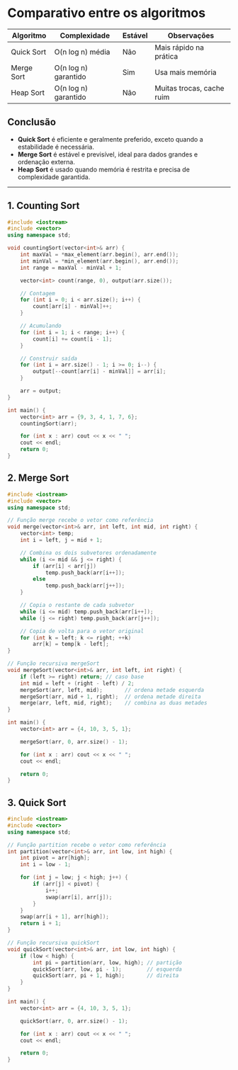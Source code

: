 # Comparativo entre os algoritmos

| Algoritmo   | Complexidade        | Estável | Observações                          |
|------------ |------------------  |-------- |-------------------------------------|
| Quick Sort  | O(n log n) média    | Não     | Mais rápido na prática               |
| Merge Sort  | O(n log n) garantido| Sim     | Usa mais memória                     |
| Heap Sort   | O(n log n) garantido| Não     | Muitas trocas, cache ruim            |

## Conclusão

- **Quick Sort** é eficiente e geralmente preferido, exceto quando a estabilidade é necessária.  
- **Merge Sort** é estável e previsível, ideal para dados grandes e ordenação externa.  
- **Heap Sort** é usado quando memória é restrita e precisa de complexidade garantida.
---

## 1. Counting Sort
```cpp
#include <iostream>
#include <vector>
using namespace std;

void countingSort(vector<int>& arr) {
    int maxVal = *max_element(arr.begin(), arr.end());
    int minVal = *min_element(arr.begin(), arr.end());
    int range = maxVal - minVal + 1;

    vector<int> count(range, 0), output(arr.size());

    // Contagem
    for (int i = 0; i < arr.size(); i++) {
        count[arr[i] - minVal]++;
    }

    // Acumulando
    for (int i = 1; i < range; i++) {
        count[i] += count[i - 1];
    }

    // Construir saída
    for (int i = arr.size() - 1; i >= 0; i--) {
        output[--count[arr[i] - minVal]] = arr[i];
    }

    arr = output;
}

int main() {
    vector<int> arr = {9, 3, 4, 1, 7, 6};
    countingSort(arr);

    for (int x : arr) cout << x << " ";
    cout << endl;
    return 0;
}
```

## 2. Merge Sort

```cpp
#include <iostream>
#include <vector>
using namespace std;

// Função merge recebe o vetor como referência
void merge(vector<int>& arr, int left, int mid, int right) {
    vector<int> temp;
    int i = left, j = mid + 1;

    // Combina os dois subvetores ordenadamente
    while (i <= mid && j <= right) {
        if (arr[i] < arr[j])
            temp.push_back(arr[i++]);
        else
            temp.push_back(arr[j++]);
    }

    // Copia o restante de cada subvetor
    while (i <= mid) temp.push_back(arr[i++]);
    while (j <= right) temp.push_back(arr[j++]);

    // Copia de volta para o vetor original
    for (int k = left; k <= right; ++k)
        arr[k] = temp[k - left];
}

// Função recursiva mergeSort
void mergeSort(vector<int>& arr, int left, int right) {
    if (left >= right) return; // caso base
    int mid = left + (right - left) / 2;
    mergeSort(arr, left, mid);       // ordena metade esquerda
    mergeSort(arr, mid + 1, right);  // ordena metade direita
    merge(arr, left, mid, right);    // combina as duas metades
}

int main() {
    vector<int> arr = {4, 10, 3, 5, 1};

    mergeSort(arr, 0, arr.size() - 1);

    for (int x : arr) cout << x << " ";
    cout << endl;

    return 0;
}

```

## 3. Quick Sort

```cpp
#include <iostream>
#include <vector>
using namespace std;

// Função partition recebe o vetor como referência
int partition(vector<int>& arr, int low, int high) {
    int pivot = arr[high];
    int i = low - 1;

    for (int j = low; j < high; j++) {
        if (arr[j] < pivot) {
            i++;
            swap(arr[i], arr[j]);
        }
    }
    swap(arr[i + 1], arr[high]);
    return i + 1;
}

// Função recursiva quickSort
void quickSort(vector<int>& arr, int low, int high) {
    if (low < high) {
        int pi = partition(arr, low, high); // partição
        quickSort(arr, low, pi - 1);        // esquerda
        quickSort(arr, pi + 1, high);       // direita
    }
}

int main() {
    vector<int> arr = {4, 10, 3, 5, 1};

    quickSort(arr, 0, arr.size() - 1);

    for (int x : arr) cout << x << " ";
    cout << endl;

    return 0;
}
```

